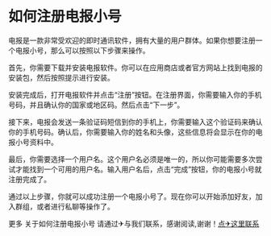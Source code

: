 # 如何注册电报小号

电报是一款非常受欢迎的即时通讯软件，拥有大量的用户群体。如果你想要注册一个电报小号，那么可以按照以下步骤来操作。

首先，你需要下载并安装电报软件。你可以在应用商店或者官方网站上找到电报的安装包，然后按照提示进行安装。

安装完成后，打开电报软件并点击“注册”按钮。在注册界面，你需要输入你的手机号码，并且确认你的国家或地区码。然后点击“下一步”。

接下来，电报会发送一条验证码短信到你的手机上，你需要输入这个验证码来确认你的手机号码。确认后，你需要输入你的姓名和头像，这些信息将会显示在你的电报小号资料中。

最后，你需要选择一个用户名。这个用户名必须是唯一的，所以你可能需要多次尝试才能找到一个可用的用户名。输入用户名后，点击“完成”按钮，你的电报小号就注册完成了。

通过以上步骤，你就可以成功注册一个电报小号了。现在你可以开始添加好友，加入群组，或者进行私聊等操作了。

更多 关于如何注册电报小号 请通过✈与我们联系，感谢阅读,谢谢！[点✈这里联系](https://b.k02.cc)